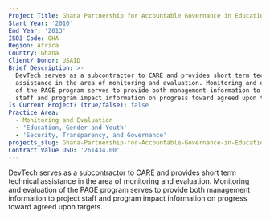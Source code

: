 ```yaml
---
Project Title: Ghana Partnership for Accountable Governance in Education
Start Year: '2010'
End Year: '2013'
ISO3 Code: GHA
Region: Africa
Country: Ghana
Client/ Donor: USAID
Brief Description: >-
  DevTech serves as a subcontractor to CARE and provides short term technical
  assistance in the area of monitoring and evaluation. Monitoring and evaluation
  of the PAGE program serves to provide both management information to project
  staff and program impact information on progress toward agreed upon targets.
Is Current Project? (true/false): false
Practice Area:
  - Monitoring and Evaluation
  - 'Education, Gender and Youth'
  - 'Security, Transparency, and Governance'
projects_slug: Ghana-Partnership-for-Accountable-Governance-in-Education
Contract Value USD: '261434.00'
---
```

DevTech serves as a subcontractor to CARE and provides short term technical assistance in the area of monitoring and evaluation. Monitoring and evaluation of the PAGE program serves to provide both management information to project staff and program impact information on progress toward agreed upon targets.